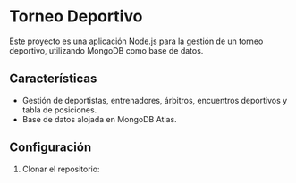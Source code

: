# Torneo Deportivo
Este proyecto es una aplicación Node.js para la gestión de un torneo deportivo, utilizando MongoDB como base de datos.

## Características
- Gestión de deportistas, entrenadores, árbitros, encuentros deportivos y tabla de posiciones.
- Base de datos alojada en MongoDB Atlas.

## Configuración
1. Clonar el repositorio:
